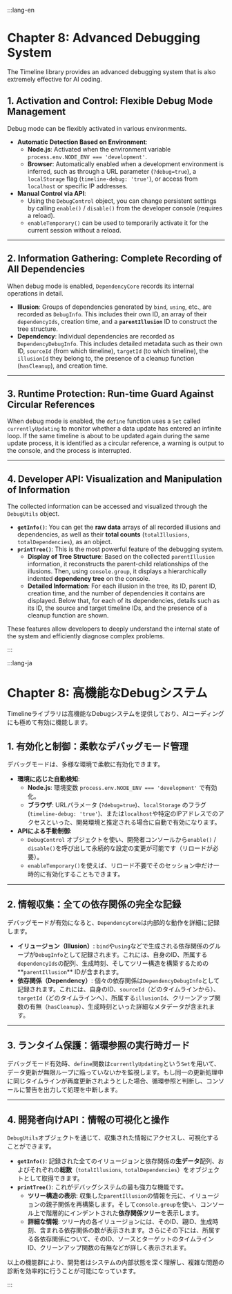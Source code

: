 :::lang-en

# Chapter 8: Advanced Debugging System

The Timeline library provides an advanced debugging system that is also extremely effective for AI coding.

## 1. Activation and Control: Flexible Debug Mode Management

Debug mode can be flexibly activated in various environments.

* **Automatic Detection Based on Environment**:
    * **Node.js**: Activated when the environment variable `process.env.NODE_ENV === 'development'`.
    * **Browser**: Automatically enabled when a development environment is inferred, such as through a URL parameter (`?debug=true`), a `localStorage` flag (`timeline-debug: 'true'`), or access from `localhost` or specific IP addresses.
* **Manual Control via API**:
    * Using the `DebugControl` object, you can change persistent settings by calling `enable()` / `disable()` from the developer console (requires a reload).
    * `enableTemporary()` can be used to temporarily activate it for the current session without a reload.

---

## 2. Information Gathering: Complete Recording of All Dependencies

When debug mode is enabled, `DependencyCore` records its internal operations in detail.

* **Illusion**: Groups of dependencies generated by `bind`, `using`, etc., are recorded as `DebugInfo`. This includes their own ID, an array of their `dependencyIds`, creation time, and a **`parentIllusion`** ID to construct the tree structure.
* **Dependency**: Individual dependencies are recorded as `DependencyDebugInfo`. This includes detailed metadata such as their own ID, `sourceId` (from which timeline), `targetId` (to which timeline), the `illusionId` they belong to, the presence of a cleanup function (`hasCleanup`), and creation time.

---

## 3. Runtime Protection: Run-time Guard Against Circular References

When debug mode is enabled, the `define` function uses a `Set` called `currentlyUpdating` to monitor whether a data update has entered an infinite loop. If the same timeline is about to be updated again during the same update process, it is identified as a circular reference, a warning is output to the console, and the process is interrupted.

---

## 4. Developer API: Visualization and Manipulation of Information

The collected information can be accessed and visualized through the `DebugUtils` object.

* **`getInfo()`**: You can get the **raw data** arrays of all recorded illusions and dependencies, as well as their **total counts** (`totalIllusions`, `totalDependencies`), as an object.
* **`printTree()`**: This is the most powerful feature of the debugging system.
    * **Display of Tree Structure**: Based on the collected `parentIllusion` information, it reconstructs the parent-child relationships of the illusions. Then, using `console.group`, it displays a hierarchically indented **dependency tree** on the console.
    * **Detailed Information**: For each illusion in the tree, its ID, parent ID, creation time, and the number of dependencies it contains are displayed. Below that, for each of its dependencies, details such as its ID, the source and target timeline IDs, and the presence of a cleanup function are shown.

These features allow developers to deeply understand the internal state of the system and efficiently diagnose complex problems.

:::

:::lang-ja

# Chapter 8: 高機能なDebugシステム

Timelineライブラリは高機能なDebugシステムを提供しており、AIコーディングにも極めて有効に機能します。

## 1. 有効化と制御：柔軟なデバッグモード管理

デバッグモードは、多様な環境で柔軟に有効化できます。

* **環境に応じた自動検知**:
    * **Node.js**: 環境変数 `process.env.NODE_ENV === 'development'` で有効化。
    * **ブラウザ**: URLパラメータ (`?debug=true`)、`localStorage` のフラグ (`timeline-debug: 'true'`)、または`localhost`や特定のIPアドレスでのアクセスといった、開発環境と推定される場合に自動で有効になります。
* **APIによる手動制御**:
    * `DebugControl` オブジェクトを使い、開発者コンソールから`enable()` / `disable()`を呼び出して永続的な設定の変更が可能です（リロードが必要）。
    * `enableTemporary()`を使えば、リロード不要でそのセッション中だけ一時的に有効化することもできます。

---

## 2. 情報収集：全ての依存関係の完全な記録

デバッグモードが有効になると、`DependencyCore`は内部的な動作を詳細に記録します。

* **イリュージョン（Illusion）**: `bind`や`using`などで生成される依存関係のグループが`DebugInfo`として記録されます。これには、自身のID、所属する`dependencyIds`の配列、生成時刻、そしてツリー構造を構築するための**`parentIllusion`** IDが含まれます。
* **依存関係（Dependency）**: 個々の依存関係は`DependencyDebugInfo`として記録されます。これには、自身のID、`sourceId`（どのタイムラインから）、`targetId`（どのタイムラインへ）、所属する`illusionId`、クリーンアップ関数の有無（`hasCleanup`）、生成時刻といった詳細なメタデータが含まれます。

---

## 3. ランタイム保護：循環参照の実行時ガード

デバッグモード有効時、`define`関数は`currentlyUpdating`という`Set`を用いて、データ更新が無限ループに陥っていないかを監視します。もし同一の更新処理中に同じタイムラインが再度更新されようとした場合、循環参照と判断し、コンソールに警告を出力して処理を中断します。

---

## 4. 開発者向けAPI：情報の可視化と操作

`DebugUtils`オブジェクトを通じて、収集された情報にアクセスし、可視化することができます。

* **`getInfo()`**: 記録された全てのイリュージョンと依存関係の**生データ**配列、およびそれぞれの**総数**（`totalIllusions`, `totalDependencies`）をオブジェクトとして取得できます。
* **`printTree()`**: これがデバッグシステムの最も強力な機能です。
    * **ツリー構造の表示**: 収集した`parentIllusion`の情報を元に、イリュージョンの親子関係を再構築します。そして`console.group`を使い、コンソール上で階層的にインデントされた**依存関係ツリー**を表示します。
    * **詳細な情報**: ツリー内の各イリュージョンには、そのID、親ID、生成時刻、含まれる依存関係の数が表示されます。さらにその下には、所属する各依存関係について、そのID、ソースとターゲットのタイムラインID、クリーンアップ関数の有無などが詳しく表示されます。

以上の機能群により、開発者はシステムの内部状態を深く理解し、複雑な問題の診断を効率的に行うことが可能になっています。

:::